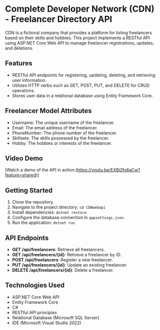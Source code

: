 # Complete Developer Network (CDN) - Freelancer Directory API

CDN is a fictional company that provides a platform for listing freelancers based on their skills and hobbies. This project implements a RESTful API using ASP.NET Core Web API to manage freelancer registrations, updates, and deletions.

## Features

- RESTful API endpoints for registering, updating, deleting, and retrieving user information.
- Utilizes HTTP verbs such as GET, POST, PUT, and DELETE for CRUD operations.
- Stores user data in a relational database using Entity Framework Core.

## Freelancer Model Attributes

- Username: The unique username of the freelancer.
- Email: The email address of the freelancer.
- PhoneNumber: The phone number of the freelancer.
- Skillsets: The skills possessed by the freelancer.
- Hobby: The hobbies or interests of the freelancer.

## Video Demo

[Watch a demo of the API in action:(https://youtu.be/EXBj2fo6aCw?feature=shared)]

## Getting Started

1. Clone the repository
2. Navigate to the project directory: `cd CDNwebapi`
3. Install dependencies: `dotnet restore`
4. Configure the database connection in `appsettings.json`.
5. Run the application: `dotnet run`

## API Endpoints

- **GET /api/freelancers**: Retrieve all freelancers.
- **GET /api/freelancers/{id}**: Retrieve a freelancer by ID.
- **POST /api/freelancers**: Register a new freelancer.
- **PUT /api/freelancers/{id}**: Update an existing freelancer.
- **DELETE /api/freelancers/{id}**: Delete a freelancer.

## Technologies Used

- ASP.NET Core Web API
- Entity Framework Core
- C#
- RESTful API principles
- Relational Database (Microsoft SQL Server)
- IDE (Microsoft Visual Studio 2022)


